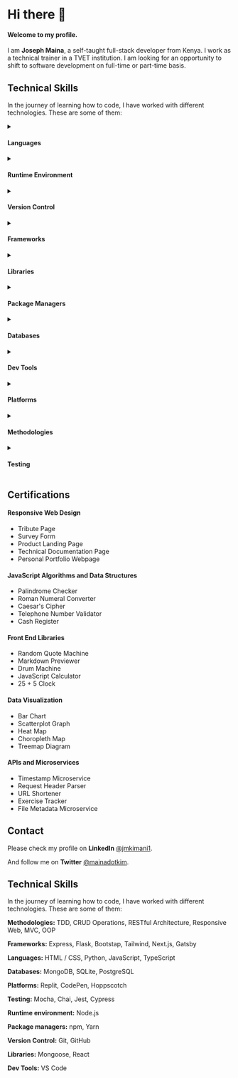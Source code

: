 # Hi there 👋

#### Welcome to my profile.

I am **Joseph Maina**, a self-taught full-stack developer from Kenya. I work as a technical trainer in a TVET institution. I am looking for an opportunity to shift to software development on full-time or part-time basis.

## Technical Skills

In the journey of learning how to code, I have worked with different technologies. These are some of them:

<details>
 <summary><h4>Languages</h4></summary>
 <ul>
  <li>HTML / CSS</li>
  <li>Python</li>
  <li>JavaScript</li>
  <li>TypeScript</li>
 </ul>
</details>

<details>
 <summary><h4>Runtime Environment</h4></summary>
 <ul>
  <li>Node.js</li>
 </ul>
</details>

<details>
 <summary><h4>Version Control</h4></summary>
 <ul>
  <li>Git</li>
  <li>GitHub</li>
 </ul>
</details>

<details>
 <summary><h4>Frameworks</h4></summary>
 <ul>
  <li>Express</li>
  <li>Flask</li>
  <li>Bootstap</li>
  <li>Tailwind</li>
  <li>Next.js</li>
  <li>Gatsby</li>
 </ul>
</details>

<details>
 <summary><h4>Libraries</h4></summary>
 <ul>
  <li>Mongoose</li>
  <li>React</li>
 </ul>
</details>

<details>
 <summary><h4>Package Managers</h4></summary>
 <ul>
  <li>npm</li>
  <li>Yarn</li>
 </ul>
</details>

<details>
 <summary><h4>Databases</h4></summary>
 <ul>
  <li>MongoDB</li>
  <li>SQLite</li>
  <li>PostgreSQL</li>
 </ul>
</details>

<details>
 <summary><h4>Dev Tools</h4></summary>
 <ul>
  <li>VS Code</li>
 </ul>
</details>

<details>
 <summary><h4>Platforms</h4></summary>
 <ul>
  <li>Replit</li>
  <li>CodePen</li>
  <li>Hoppscotch</li>
 </ul>
</details>

<details>
 <summary><h4>Methodologies</h4></summary>
 <ul>
  <li>TDD</li>
  <li>CRUD Operations</li>
  <li>RESTful Architecture</li>
  <li>Responsive Web</li>
  <li>MVC</li>
  <li>OOP</li>
 </ul>
</details>

<details>
 <summary><h4>Testing</h4></summary>
 <ul>
  <li>Mocha</li>
  <li>Chai</li>
  <li>Jest</li>
  <li>Cypress</li>
 </ul>
</details>

## Certifications

#### Responsive Web Design
 * Tribute Page
 * Survey Form
 * Product Landing Page
 * Technical Documentation Page
 * Personal Portfolio Webpage

#### JavaScript Algorithms and Data Structures
 * Palindrome Checker
 * Roman Numeral Converter
 * Caesar's Cipher
 * Telephone Number Validator
 * Cash Register

#### Front End Libraries
 * Random Quote Machine
 * Markdown Previewer
 * Drum Machine
 * JavaScript Calculator
 * 25 + 5 Clock

#### Data Visualization
 * Bar Chart
 * Scatterplot Graph
 * Heat Map
 * Choropleth Map
 * Treemap Diagram

#### APIs and Microservices
 * Timestamp Microservice
 * Request Header Parser
 * URL Shortener
 * Exercise Tracker
 * File Metadata Microservice

## Contact

Please check my profile on **LinkedIn** [@jmkimani1](https://www.linkedin.com/in/jmkimani1/).

And follow me on **Twitter** [@mainadotkim](https://twitter.com/mainadotkim).

<!--
**jmkimani/jmkimani** is a ✨ _special_ ✨ repository because its `README.md` (this file) appears on your GitHub profile.

Here are some ideas to get you started:

- 🔭 I’m currently working on ...
- 🌱 I’m currently learning ...
- 👯 I’m looking to collaborate on ...
- 🤔 I’m looking for help with ...
- 💬 Ask me about ...
- 📫 How to reach me: ...
- 😄 Pronouns: ...
- ⚡ Fun fact: ...

![Twitter](https://user-images.githubusercontent.com/15126598/166483755-abb8dcbd-934d-440c-b65f-909226bcc78d.png)

![linkedin](https://user-images.githubusercontent.com/15126598/166483820-b413db1e-9d26-4a16-aa48-f495a00984d5.png)

<img src="https://raw.githubusercontent.com/github/explore/80688e429a7d4ef2fca1e82350fe8e3517d3494d/topics/react/react.png">

https://raw.githubusercontent.com/github/explore/80688e429a7d4ef2fca1e82350fe8e3517d3494d/topics/javascript/javascript.png

https://raw.githubusercontent.com/github/explore/80688e429a7d4ef2fca1e82350fe8e3517d3494d/topics/python/python.png

https://raw.githubusercontent.com/github/explore/80688e429a7d4ef2fca1e82350fe8e3517d3494d/topics/css/css.png

https://raw.githubusercontent.com/github/explore/80688e429a7d4ef2fca1e82350fe8e3517d3494d/topics/html/html.png

-->

## Technical Skills

In the journey of learning how to code, I have worked with different technologies. These are some of them:


**Methodologies:** TDD, CRUD Operations, RESTful Architecture, Responsive Web, MVC, OOP

**Frameworks:** Express, Flask, Bootstap, Tailwind, Next.js, Gatsby

**Languages:** HTML / CSS, Python, JavaScript, TypeScript

**Databases:** MongoDB, SQLite, PostgreSQL

**Platforms:** Replit, CodePen, Hoppscotch

**Testing:** Mocha, Chai, Jest, Cypress

**Runtime environment:** Node.js

**Package managers:** npm, Yarn

**Version Control:** Git, GitHub

**Libraries:** Mongoose, React

**Dev Tools:** VS Code



